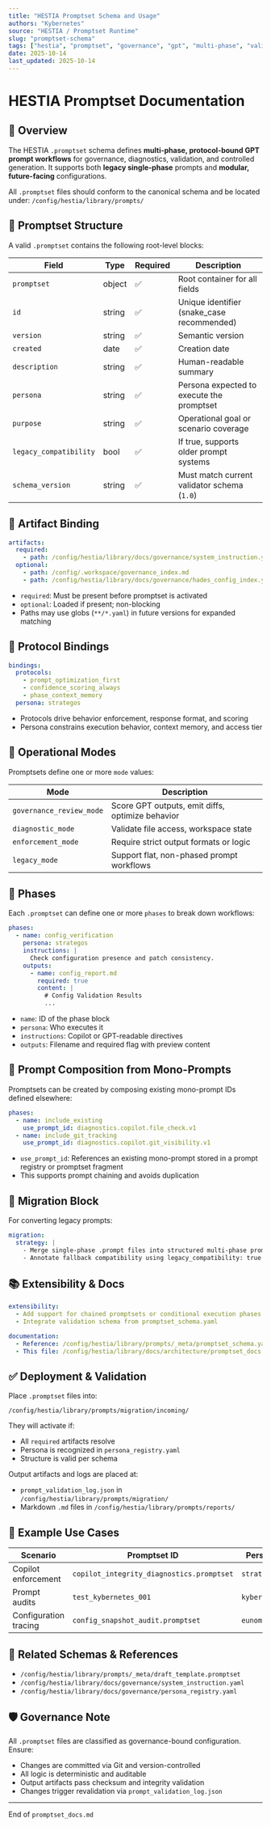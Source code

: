 ```yaml
---
title: "HESTIA Promptset Schema and Usage"
authors: "Kybernetes"
source: "HESTIA / Promptset Runtime"
slug: "promptset-schema"
tags: ["hestia", "promptset", "governance", "gpt", "multi-phase", "validation"]
date: 2025-10-14
last_updated: 2025-10-14
---
```


# HESTIA Promptset Documentation

## 📘 Overview

The HESTIA `.promptset` schema defines **multi-phase, protocol-bound GPT prompt workflows** for governance, diagnostics, validation, and controlled generation. It supports both **legacy single-phase** prompts and **modular, future-facing** configurations.

All `.promptset` files should conform to the canonical schema and be located under: `/config/hestia/library/prompts/`

## 🧱 Promptset Structure

A valid `.promptset` contains the following root-level blocks:

| Field                  | Type   | Required | Description                                        |
|------------------------|--------|----------|----------------------------------------------------|
| `promptset`            | object | ✅        | Root container for all fields                      |
| `id`                   | string | ✅        | Unique identifier (snake_case recommended)         |
| `version`              | string | ✅        | Semantic version                                   |
| `created`              | date   | ✅        | Creation date                                      |
| `description`          | string | ✅        | Human-readable summary                             |
| `persona`              | string | ✅        | Persona expected to execute the promptset          |
| `purpose`              | string | ✅        | Operational goal or scenario coverage              |
| `legacy_compatibility` | bool   | ✅        | If true, supports older prompt systems             |
| `schema_version`       | string | ✅        | Must match current validator schema (`1.0`)        |

## 📂 Artifact Binding

```yaml
artifacts:
  required:
    - path: /config/hestia/library/docs/governance/system_instruction.yaml
  optional:
    - path: /config/.workspace/governance_index.md
    - path: /config/hestia/library/docs/governance/hades_config_index.yaml
````

* `required`: Must be present before promptset is activated
* `optional`: Loaded if present; non-blocking
* Paths may use globs (`**/*.yaml`) in future versions for expanded matching

## 🔐 Protocol Bindings

```yaml
bindings:
  protocols:
    - prompt_optimization_first
    - confidence_scoring_always
    - phase_context_memory
  persona: strategos
```

* Protocols drive behavior enforcement, response format, and scoring
* Persona constrains execution behavior, context memory, and access tier

## 🚦 Operational Modes

Promptsets define one or more `mode` values:

| Mode                     | Description                                      |
| ------------------------ | ------------------------------------------------ |
| `governance_review_mode` | Score GPT outputs, emit diffs, optimize behavior |
| `diagnostic_mode`        | Validate file access, workspace state            |
| `enforcement_mode`       | Require strict output formats or logic           |
| `legacy_mode`            | Support flat, non-phased prompt workflows        |

## 🔁 Phases

Each `.promptset` can define one or more `phases` to break down workflows:

```yaml
phases:
  - name: config_verification
    persona: strategos
    instructions: |
      Check configuration presence and patch consistency.
    outputs:
      - name: config_report.md
        required: true
        content: |
          # Config Validation Results
          ...
```

* `name`: ID of the phase block
* `persona`: Who executes it
* `instructions`: Copilot or GPT-readable directives
* `outputs`: Filename and required flag with preview content

## 🔄 Prompt Composition from Mono-Prompts

Promptsets can be created by composing existing mono-prompt IDs defined elsewhere:

```yaml
phases:
  - name: include_existing
    use_prompt_id: diagnostics.copilot.file_check.v1
  - name: include_git_tracking
    use_prompt_id: diagnostics.copilot.git_visibility.v1
```

* `use_prompt_id`: References an existing mono-prompt stored in a prompt registry or promptset fragment
* This supports prompt chaining and avoids duplication

## 🧰 Migration Block

For converting legacy prompts:

```yaml
migration:
  strategy: |
    - Merge single-phase .prompt files into structured multi-phase promptsets
    - Annotate fallback compatibility using legacy_compatibility: true
```

## 📚 Extensibility & Docs

```yaml
extensibility:
  - Add support for chained promptsets or conditional execution phases
  - Integrate validation schema from promptset_schema.yaml

documentation:
  - Reference: /config/hestia/library/prompts/_meta/promptset_schema.yaml
  - This file: /config/hestia/library/docs/architecture/promptset_docs.md
```

## ✅ Deployment & Validation

Place `.promptset` files into:

`/config/hestia/library/prompts/migration/incoming/`

They will activate if:

* All `required` artifacts resolve
* Persona is recognized in `persona_registry.yaml`
* Structure is valid per schema

Output artifacts and logs are placed at:

* `prompt_validation_log.json` in `/config/hestia/library/prompts/migration/`
* Markdown `.md` files in `/config/hestia/library/prompts/reports/`

## 🧪 Example Use Cases

| Scenario              | Promptset ID                              | Persona      |
| --------------------- | ----------------------------------------- | ------------ |
| Copilot enforcement   | `copilot_integrity_diagnostics.promptset` | `strategos`  |
| Prompt audits         | `test_kybernetes_001`                     | `kybernetes` |
| Configuration tracing | `config_snapshot_audit.promptset`         | `eunomia`    |

## 📎 Related Schemas & References

* `/config/hestia/library/prompts/_meta/draft_template.promptset`
* `/config/hestia/library/docs/governance/system_instruction.yaml`
* `/config/hestia/library/docs/governance/persona_registry.yaml`

## 🛡 Governance Note

All `.promptset` files are classified as governance-bound configuration. Ensure:

* Changes are committed via Git and version-controlled
* All logic is deterministic and auditable
* Output artifacts pass checksum and integrity validation
* Changes trigger revalidation via `prompt_validation_log.json`

---

End of `promptset_docs.md`
